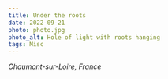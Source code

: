 ```yaml
---
title: Under the roots
date: 2022-09-21
photo: photo.jpg
photo_alt: Hole of light with roots hanging
tags: Misc
---
```


_Chaumont-sur-Loire, France_
